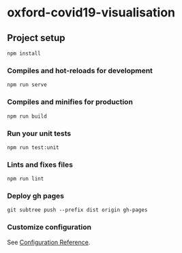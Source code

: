 # oxford-covid19-visualisation

## Project setup

```
npm install
```

### Compiles and hot-reloads for development

```
npm run serve
```

### Compiles and minifies for production

```
npm run build
```

### Run your unit tests

```
npm run test:unit
```

### Lints and fixes files

```
npm run lint
```

### Deploy gh pages

```
git subtree push --prefix dist origin gh-pages
```

### Customize configuration

See [Configuration Reference](https://cli.vuejs.org/config/).
